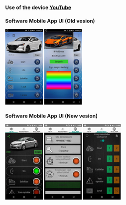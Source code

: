 ### Use of the device [YouTube](https://youtu.be/osmzogUE7W0)

### Software Mobile App UI (Old vesion)
<img src="/natijalar/1.png" width="24%"> <img src="/natijalar/2.png" width="24%">

### Software Mobile App UI (New vesion)
<img src="/natijalar/5.jpg" width="24%"> <img src="/natijalar/6.jpg" width="24%"> <img src="/natijalar/7.jpg" width="24%">
